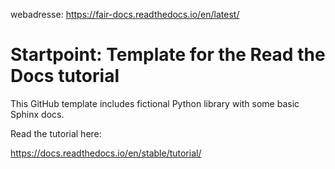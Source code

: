 webadresse: https://fair-docs.readthedocs.io/en/latest/

Startpoint:
Template for the Read the Docs tutorial
=======================================

This GitHub template includes fictional Python library
with some basic Sphinx docs.

Read the tutorial here:

https://docs.readthedocs.io/en/stable/tutorial/
